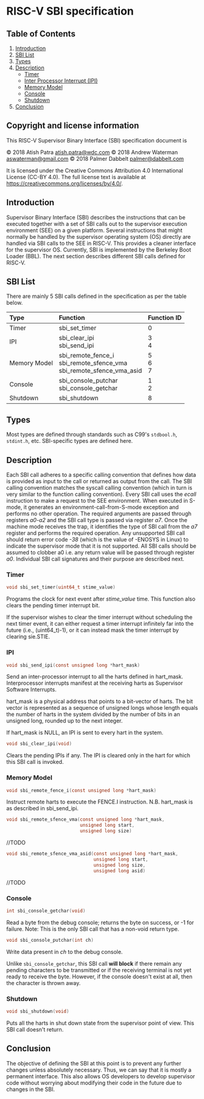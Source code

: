 # RISC-V SBI specification

## Table of Contents
1. [Introduction](#Introduction)
2. [SBI List](#sbi-list)
3. [Types](#Types)
4. [Description](#Description)
	* [Timer](#Timer)
	* [Inter Processor Interrupt (IPI)](#IPI)
	* [Memory Model](#memory-model)
	* [Console](#Console)
	* [Shutdown](#Shutdown)
5. [Conclusion](#Conclusion)


## Copyright and license information

This RISC-V Supervisor Binary Interface (SBI) specification document is

 &copy; 2018 Atish Patra <atish.patra@wdc.com>
 &copy; 2018 Andrew Waterman <aswaterman@gmail.com>
 &copy; 2018 Palmer Dabbelt <palmer@dabbelt.com>

It is licensed under the Creative Commons Attribution 4.0 International
License (CC-BY 4.0).  The full license text is available at
https://creativecommons.org/licenses/by/4.0/.

## Introduction<a name="Introduction" />

Supervisor Binary Interface (SBI) describes the instructions that can be executed
together with a set of SBI calls out to the supervisor execution environment (SEE)
on a given platform. Several instructions that might normally be handled by the
supervisor operating system (OS) directly are handled via SBI calls to the SEE in
RISC-V. This provides a cleaner interface for the supervisor OS. Currently, SBI
is implemented by the Berkeley Boot Loader (BBL). The next section
describes different SBI calls defined for RISC-V.

## SBI List<a name="sbi-list" />
There are mainly 5 SBI calls defined in the specification as per
the table below.

| Type          | Function          | Function ID |
|:--------------|:------------------|-------------|
| Timer         | sbi_set_timer     |0		  |
| IPI           | sbi_clear_ipi<br>sbi_send_ipi  | 3<br>4|
| Memory Model| sbi_remote_fence_i<br>sbi_remote_sfence_vma<br>sbi_remote_sfence_vma_asid | 5<br>6<br>7 |
|	Console				| sbi_console_putchar <br> sbi_console_getchar | 1<br>2 |
| Shutdown         |	sbi_shutdown | 8 |

## Types<a name="Types" />
Most types are defined through standards such as C99's `stdbool.h`, `stdint.h`, etc.
SBI-specific types are defined here.

## Description<a name="Description" />
Each SBI call adheres to a specific calling convention that defines how data is
provided as input to the call or returned as output from the call.
The SBI calling convention matches the
syscall calling convention (which in turn is very similar to the function calling
convention). Every SBI call uses the *ecall* instruction to make a request to the SEE
environment. When executed in S-mode, it generates an environment-call-from-S-mode
exception and performs no other operation. The required arguments are passed
through registers *a0-a2* and the SBI call type is passed via register *a7*. Once
the machine mode receives the trap, it identifies the type of SBI call from the *a7*
register and performs the required operation. Any unsupported SBI call should return error code *-38*
(which is the value of -ENOSYS in Linux) to indicate the supervisor mode that it is not supported.
All SBI calls should be assumed to clobber a0 i.e. any return value will be passed
through register *a0*. Individual SBI call signatures and their purpose are described next.

### Timer<a name="Timer" />
```C
void sbi_set_timer(uint64_t stime_value)
```
Programs the clock for next event after *stime_value* time. This function also
clears the pending timer interrupt bit.

If the supervisor wishes to clear the timer interrupt without scheduling the next
timer event, it can either request a timer interrupt infinitely far into the
future (i.e., (uint64_t)-1), or it can instead mask the timer interrupt by
clearing sie.STIE.

### IPI<a name="IPI" />
```C
void sbi_send_ipi(const unsigned long *hart_mask)
```
Send an inter-processor interrupt to all the harts defined in hart_mask.
Interprocessor interrupts manifest at the receiving harts as Supervisor Software
Interrupts.

hart_mask is a physical address that points to a bit-vector of harts. The bit
vector is represented as a sequence of unsigned longs whose length equals the
number of harts in the system divided by the number of bits in an unsigned long,
rounded up to the next integer.

If hart_mask is NULL, an IPI is sent to every hart in the system.

```C
void sbi_clear_ipi(void)
```
Clears the pending IPIs if any. The IPI is cleared only in the hart for which
this SBI call is invoked.

### Memory Model<a name="memory-model" />
```C
void sbi_remote_fence_i(const unsigned long *hart_mask)
```
Instruct remote harts to execute the FENCE.I instruction.
N.B. hart_mask is as described in sbi_send_ipi.
```C
void sbi_remote_sfence_vma(const unsigned long *hart_mask,
                           unsigned long start,
                           unsigned long size)
```
//TODO

```C
void sbi_remote_sfence_vma_asid(const unsigned long *hart_mask,
                                unsigned long start,
                                unsigned long size,
                                unsigned long asid)
```
//TODO

### Console<a name="Console" />

```C
int sbi_console_getchar(void)
```
Read a byte from the debug console; returns the byte on success, or -1 for failure.
Note: This is the only SBI call that has a non-void return type.

```C
void sbi_console_putchar(int ch)
```
Write data present in *ch* to the debug console.

Unlike `sbi_console_getchar`, this SBI call **will block** if there
remain any pending characters to be transmitted or if the receiving terminal
is not yet ready to receive the byte. However, if the console doesn't exist
at all, then the character is thrown away.

### Shutdown<a name="Shutdown" />
```C
void sbi_shutdown(void)
```
Puts all the harts in shut down state from the supervisor point of view. This SBI
call doesn't return.

## Conclusion<a name="Conclusion" />
The objective of defining the SBI at this point is to prevent any further changes
unless absolutely necessary. Thus, we can say that it is mostly a permanent
interface. This also allows OS developers to develop supervisor code without
worrying about modifying their code in the future due to changes in the SBI.
